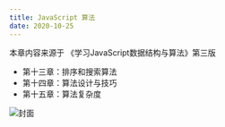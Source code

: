 ```yaml
---
title: JavaScript 算法
date: 2020-10-25
---
```


本章内容来源于 《学习JavaScript数据结构与算法》第三版

- 第十三章：排序和搜索算法
- 第十四章：算法设计与技巧
- 第十五章：算法复杂度

![封面](https://p3-juejin.byteimg.com/tos-cn-i-k3u1fbpfcp/420fb0f726fb4aebb1a71a93e54ea313~tplv-k3u1fbpfcp-watermark.image)

